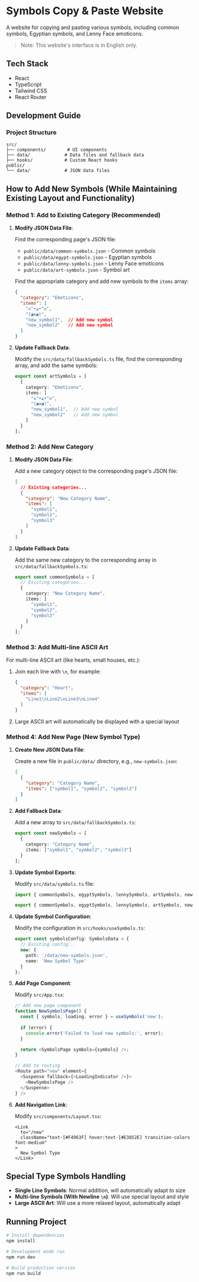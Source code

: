 # Symbols Copy & Paste Website

A website for copying and pasting various symbols, including common symbols, Egyptian symbols, and Lenny Face emoticons.

> Note: This website's interface is in English only.

## Tech Stack

- React
- TypeScript
- Tailwind CSS
- React Router

## Development Guide

### Project Structure

```
src/
├── components/        # UI components
├── data/             # Data files and fallback data
├── hooks/            # Custom React hooks
public/
└── data/             # JSON data files
```

## How to Add New Symbols (While Maintaining Existing Layout and Functionality)

### Method 1: Add to Existing Category (Recommended)

1. **Modify JSON Data File**:

   Find the corresponding page's JSON file:
   - `public/data/common-symbols.json` - Common symbols
   - `public/data/egypt-symbols.json` - Egyptian symbols
   - `public/data/lenny-symbols.json` - Lenny Face emoticons
   - `public/data/art-symbols.json` - Symbol art

   Find the appropriate category and add new symbols to the `items` array:

   ```json
   {
     "category": "Emoticons",
     "items": [
       "ฅ^•ﻌ•^ฅ",
       "(◕ᴥ◕)",
       "new_symbol1",  // Add new symbol
       "new_symbol2"   // Add new symbol
     ]
   }
   ```

2. **Update Fallback Data**:

   Modify the `src/data/fallbackSymbols.ts` file, find the corresponding array, and add the same symbols:
   
   ```typescript
   export const artSymbols = [
     {
       category: "Emoticons",
       items: [
         "ฅ^•ﻌ•^ฅ",
         "(◕ᴥ◕)",
         "new_symbol1",  // Add new symbol
         "new_symbol2"   // Add new symbol
       ]
     }
   ];
   ```

### Method 2: Add New Category

1. **Modify JSON Data File**:

   Add a new category object to the corresponding page's JSON file:

   ```json
   [
     // Existing categories...
     {
       "category": "New Category Name",
       "items": [
         "symbol1", 
         "symbol2", 
         "symbol3"
       ]
     }
   ]
   ```

2. **Update Fallback Data**:

   Add the same new category to the corresponding array in `src/data/fallbackSymbols.ts`:
   
   ```typescript
   export const commonSymbols = [
     // Existing categories...
     {
       category: "New Category Name",
       items: [
         "symbol1", 
         "symbol2", 
         "symbol3"
       ]
     }
   ];
   ```

### Method 3: Add Multi-line ASCII Art

For multi-line ASCII art (like hearts, small houses, etc.):

1. Join each line with `\n`, for example:

   ```json
   {
     "category": "Heart",
     "items": [
       "Line1\nLine2\nLine3\nLine4"
     ]
   }
   ```

2. Large ASCII art will automatically be displayed with a special layout

### Method 4: Add New Page (New Symbol Type)

1. **Create New JSON Data File**:

   Create a new file in `public/data/` directory, e.g., `new-symbols.json`:
   
   ```json
   [
     {
       "category": "Category Name",
       "items": ["symbol1", "symbol2", "symbol3"]
     }
   ]
   ```

2. **Add Fallback Data**:

   Add a new array to `src/data/fallbackSymbols.ts`:
   
   ```typescript
   export const newSymbols = [
     {
       category: "Category Name",
       items: ["symbol1", "symbol2", "symbol3"]
     }
   ];
   ```

3. **Update Symbol Exports**:

   Modify `src/data/symbols.ts` file:
   
   ```typescript
   import { commonSymbols, egyptSymbols, lennySymbols, artSymbols, newSymbols } from './fallbackSymbols';
   
   export { commonSymbols, egyptSymbols, lennySymbols, artSymbols, newSymbols };
   ```

4. **Update Symbol Configuration**:

   Modify the configuration in `src/hooks/useSymbols.ts`:
   
   ```typescript
   export const symbolsConfig: SymbolsData = {
     // Existing config...
     new: {
       path: '/data/new-symbols.json',
       name: 'New Symbol Type'
     }
   };
   ```

5. **Add Page Component**:

   Modify `src/App.tsx`:
   
   ```typescript
   // Add new page component
   function NewSymbolsPage() {
     const { symbols, loading, error } = useSymbols('new');
     
     if (error) {
       console.error('Failed to load new symbols:', error);
     }
   
     return <SymbolsPage symbols={symbols} />;
   }
   
   // Add to routing
   <Route path="new" element={
     <Suspense fallback={<LoadingIndicator />}>
       <NewSymbolsPage />
     </Suspense>
   } />
   ```

6. **Add Navigation Link**:

   Modify `src/components/Layout.tsx`:
   
   ```tsx
   <Link 
     to="/new" 
     className="text-[#F4963F] hover:text-[#E3852E] transition-colors font-medium"
   >
     New Symbol Type
   </Link>
   ```

## Special Type Symbols Handling

- **Single Line Symbols**: Normal addition, will automatically adapt to size
- **Multi-line Symbols (With Newline `\n`)**: Will use special layout and style
- **Large ASCII Art**: Will use a more relaxed layout, automatically adapt

## Running Project

```bash
# Install dependencies
npm install

# Development mode run
npm run dev

# Build production version
npm run build
```